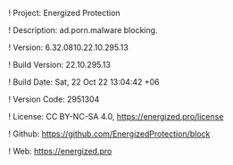 ! Project: Energized Protection

! Description: ad.porn.malware blocking.

! Version: 6.32.0810.22.10.295.13

! Build Version: 22.10.295.13

! Build Date: Sat, 22 Oct 22 13:04:42 +06

! Version Code: 2951304

! License: CC BY-NC-SA 4.0, https://energized.pro/license

! Github: https://github.com/EnergizedProtection/block

! Web: https://energized.pro
